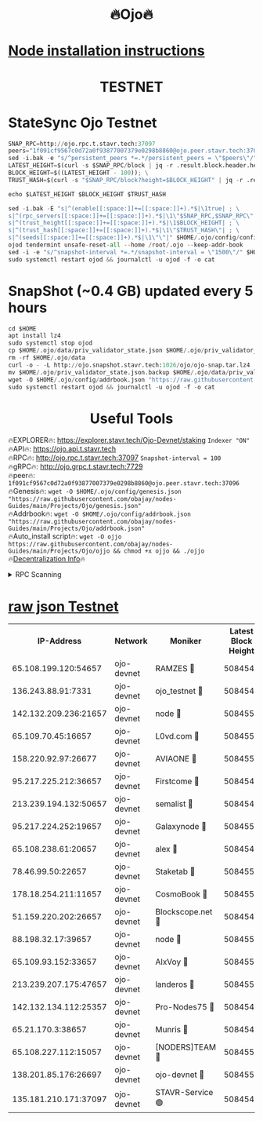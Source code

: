<h1 align="center"> 🔥Ojo🔥</h1>

[Node installation instructions](https://github.com/obajay/nodes-Guides/tree/main/Projects/Ojo)
=

<h1 align="center"> TESTNET</h1>

# StateSync Ojo Testnet
```python
SNAP_RPC=http://ojo.rpc.t.stavr.tech:37097
peers="1f091cf9567c0d72a0f93877007379e0298b8860@ojo.peer.stavr.tech:37096"
sed -i.bak -e "s/^persistent_peers *=.*/persistent_peers = \"$peers\"/" $HOME/.ojo/config/config.toml
LATEST_HEIGHT=$(curl -s $SNAP_RPC/block | jq -r .result.block.header.height); \
BLOCK_HEIGHT=$((LATEST_HEIGHT - 100)); \
TRUST_HASH=$(curl -s "$SNAP_RPC/block?height=$BLOCK_HEIGHT" | jq -r .result.block_id.hash)

echo $LATEST_HEIGHT $BLOCK_HEIGHT $TRUST_HASH

sed -i.bak -E "s|^(enable[[:space:]]+=[[:space:]]+).*$|\1true| ; \
s|^(rpc_servers[[:space:]]+=[[:space:]]+).*$|\1\"$SNAP_RPC,$SNAP_RPC\"| ; \
s|^(trust_height[[:space:]]+=[[:space:]]+).*$|\1$BLOCK_HEIGHT| ; \
s|^(trust_hash[[:space:]]+=[[:space:]]+).*$|\1\"$TRUST_HASH\"| ; \
s|^(seeds[[:space:]]+=[[:space:]]+).*$|\1\"\"|" $HOME/.ojo/config/config.toml
ojod tendermint unsafe-reset-all --home /root/.ojo --keep-addr-book
sed -i -e "s/^snapshot-interval *=.*/snapshot-interval = \"1500\"/" $HOME/.ojo/config/app.toml
sudo systemctl restart ojod && journalctl -u ojod -f -o cat
```
# SnapShot (~0.4 GB) updated every 5 hours
```python
cd $HOME
apt install lz4
sudo systemctl stop ojod
cp $HOME/.ojo/data/priv_validator_state.json $HOME/.ojo/priv_validator_state.json.backup
rm -rf $HOME/.ojo/data
curl -o - -L http://ojo.snapshot.stavr.tech:1026/ojo/ojo-snap.tar.lz4 | lz4 -c -d - | tar -x -C $HOME/.ojo --strip-components 2
mv $HOME/.ojo/priv_validator_state.json.backup $HOME/.ojo/data/priv_validator_state.json
wget -O $HOME/.ojo/config/addrbook.json "https://raw.githubusercontent.com/obajay/nodes-Guides/main/Projects/Ojo/addrbook.json"
sudo systemctl restart ojod && journalctl -u ojod -f -o cat
```
 <h1 align="center"> Useful Tools</h1>

🔥EXPLORER🔥:        https://explorer.stavr.tech/Ojo-Devnet/staking        `Indexer "ON"` \
🔥API🔥:                     https://ojo.api.t.stavr.tech \
🔥RPC🔥:                    http://ojo.rpc.t.stavr.tech:37097              `Snapshot-interval = 100` \
🔥gRPC🔥:                  http://ojo.grpc.t.stavr.tech:7729 \
🔥peer🔥:                   `1f091cf9567c0d72a0f93877007379e0298b8860@ojo.peer.stavr.tech:37096` \
🔥Genesis🔥:    ```wget -O $HOME/.ojo/config/genesis.json "https://raw.githubusercontent.com/obajay/nodes-Guides/main/Projects/Ojo/genesis.json"``` \
🔥Addrbook🔥:    ```wget -O $HOME/.ojo/config/addrbook.json "https://raw.githubusercontent.com/obajay/nodes-Guides/main/Projects/Ojo/addrbook.json"``` \
🔥Auto_install script🔥: ```wget -O ojjo https://raw.githubusercontent.com/obajay/nodes-Guides/main/Projects/Ojo/ojjo && chmod +x ojjo && ./ojjo``` \
🔥[Decentralization Info](https://github.com/obajay/StateSync-snapshots/tree/main/Projects/Ojo/Decentralization)🔥



<details>
<summary>RPC Scanning</summary>

<h2 align="center"> We scan nodes in real time every 4 hours. And we provide the final result of RPC endpoints.
We cannot influence the operation of these nodes in any way. </h2>


```python
If Voting Power is higher than 0 --> then the Node is a validator of the network and may be subject to attack and be a potential threat to the chain.
```
```python
We marked such validators with a red symbol
```

</details>

[raw json Testnet](https://rpc-check.ojot.stavr.tech/ojot/rpc-ojot-result.json)
=


<table><tr><th>IP-Address</th><th>Network</th><th>Moniker</th><th>Latest Block Height</th><th>Earliest Block Height</th><th>Catching Up</th><th>Tx Index</th><th>Voting Power</th><th>Scan Time</th></tr><tr><td>65.108.199.120:54657</td><td>ojo-devnet</td><td>RAMZES 🔴</td><td>5084547</td><td>306156</td><td>False</td><td>on</td><td>15420</td><td>2024-01-22T17:19:53.675268303UTC</td></tr><tr><td>136.243.88.91:7331</td><td>ojo-devnet</td><td>ojo_testnet 🔴</td><td>5084548</td><td>308845</td><td>False</td><td>on</td><td>1000</td><td>2024-01-22T17:20:00.040469904UTC</td></tr><tr><td>142.132.209.236:21657</td><td>ojo-devnet</td><td>node 🔴</td><td>5084551</td><td>350001</td><td>False</td><td>on</td><td>1999</td><td>2024-01-22T17:20:18.097293225UTC</td></tr><tr><td>65.109.70.45:16657</td><td>ojo-devnet</td><td>L0vd.com 🔴</td><td>5084553</td><td>695918</td><td>False</td><td>off</td><td>998</td><td>2024-01-22T17:20:26.655633668UTC</td></tr><tr><td>158.220.92.97:26677</td><td>ojo-devnet</td><td>AVIAONE 🔴</td><td>5084551</td><td>2754001</td><td>False</td><td>on</td><td>19926</td><td>2024-01-22T17:20:12.736942806UTC</td></tr><tr><td>95.217.225.212:36657</td><td>ojo-devnet</td><td>Firstcome 🔴</td><td>5084548</td><td>2985946</td><td>False</td><td>on</td><td>13566</td><td>2024-01-22T17:19:59.783952490UTC</td></tr><tr><td>213.239.194.132:50657</td><td>ojo-devnet</td><td>semalist 🔴</td><td>5084547</td><td>3223522</td><td>False</td><td>on</td><td>21037</td><td>2024-01-22T17:19:53.967361975UTC</td></tr><tr><td>95.217.224.252:19657</td><td>ojo-devnet</td><td>Galaxynode 🔴</td><td>5084553</td><td>3685492</td><td>False</td><td>on</td><td>11888</td><td>2024-01-22T17:20:25.570469002UTC</td></tr><tr><td>65.108.238.61:20657</td><td>ojo-devnet</td><td>alex 🔴</td><td>5084547</td><td>4158001</td><td>False</td><td>on</td><td>11359</td><td>2024-01-22T17:19:53.274164876UTC</td></tr><tr><td>78.46.99.50:22657</td><td>ojo-devnet</td><td>Staketab 🔴</td><td>5084553</td><td>4254801</td><td>False</td><td>on</td><td>1276</td><td>2024-01-22T17:20:26.907956368UTC</td></tr><tr><td>178.18.254.211:11657</td><td>ojo-devnet</td><td>CosmoBook 🔴</td><td>5084552</td><td>4392001</td><td>False</td><td>off</td><td>1057</td><td>2024-01-22T17:20:20.533910689UTC</td></tr><tr><td>51.159.220.202:26657</td><td>ojo-devnet</td><td>Blockscope.net 🔴</td><td>5084547</td><td>4425001</td><td>False</td><td>on</td><td>1754</td><td>2024-01-22T17:19:52.872435816UTC</td></tr><tr><td>88.198.32.17:39657</td><td>ojo-devnet</td><td>node 🔴</td><td>5084552</td><td>4710001</td><td>False</td><td>on</td><td>88166</td><td>2024-01-22T17:20:20.831692504UTC</td></tr><tr><td>65.109.93.152:33657</td><td>ojo-devnet</td><td>AlxVoy 🔴</td><td>5084551</td><td>4943001</td><td>False</td><td>on</td><td>4491415</td><td>2024-01-22T17:20:17.824306710UTC</td></tr><tr><td>213.239.207.175:47657</td><td>ojo-devnet</td><td>landeros 🔴</td><td>5084551</td><td>4967924</td><td>False</td><td>off</td><td>11083</td><td>2024-01-22T17:20:13.070203638UTC</td></tr><tr><td>142.132.134.112:25357</td><td>ojo-devnet</td><td>Pro-Nodes75 🔴</td><td>5084548</td><td>4984548</td><td>False</td><td>on</td><td>24651</td><td>2024-01-22T17:19:57.028039856UTC</td></tr><tr><td>65.21.170.3:38657</td><td>ojo-devnet</td><td>Munris 🔴</td><td>5084548</td><td>4984548</td><td>False</td><td>off</td><td>20123</td><td>2024-01-22T17:19:59.418004734UTC</td></tr><tr><td>65.108.227.112:15057</td><td>ojo-devnet</td><td>[NODERS]TEAM 🔴</td><td>5084553</td><td>4984553</td><td>False</td><td>off</td><td>9999</td><td>2024-01-22T17:20:25.985007673UTC</td></tr><tr><td>138.201.85.176:26697</td><td>ojo-devnet</td><td>ojo-devnet 🔴</td><td>5084553</td><td>4984553</td><td>False</td><td>on</td><td>1000024000</td><td>2024-01-22T17:20:26.294652304UTC</td></tr><tr><td>135.181.210.171:37097</td><td>ojo-devnet</td><td>STAVR-Service 🟢</td><td>5084547</td><td>5082001</td><td>False</td><td>on</td><td>0</td><td>2024-01-22T17:19:54.625375211UTC</td></tr></table>
